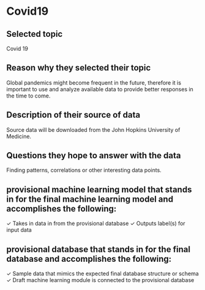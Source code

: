 # Covid19

## Selected topic
Covid 19 

## Reason why they selected their topic
Global pandemics might become frequent in the future, therefore it is important to use and analyze available data to provide better responses in the time to come. 

## Description of their source of data
Source data will be downloaded from the John Hopkins University of Medicine. 

## Questions they hope to answer with the data
Finding patterns, correlations or other interesting data points. 

## provisional machine learning model that stands in for the final machine learning model and accomplishes the following:
✓ Takes in data in from the provisional database
✓ Outputs label(s) for input data

## provisional database that stands in for the final database and accomplishes the following:
✓ Sample data that mimics the expected final database structure or schema
✓ Draft machine learning module is connected to the provisional database
